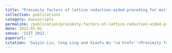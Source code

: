 ```yaml
---
title: "Proximity factors of lattice reduction-aided precoding for multiantenna broadcast"
collection: publications
category: manuscripts
permalink: /publication/proximity-factors-of-lattice-reduction-aided-precoding-for-multiantenna-broadcast
date: 2012-01-01
venue: 'ISIT 2012.'
paperurl: ''
citation: 'Suiyin Liu, Cong Ling and Xiaofu Wu "<a href=''>Proximity factors of lattice reduction-aided precoding for multiantenna broadcast</a>", ISIT 2012.'
---
```

